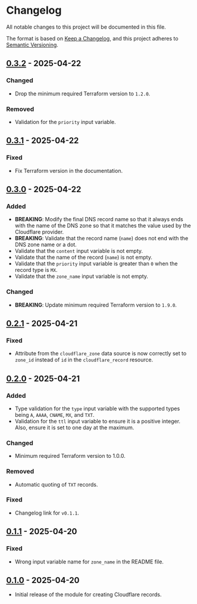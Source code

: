 # Changelog

All notable changes to this project will be documented in this file.

The format is based on [Keep a Changelog](https://keepachangelog.com/en/1.1.0/),
and this project adheres to
[Semantic Versioning](https://semver.org/spec/v2.0.0.html).

## [0.3.2] - 2025-04-22

### Changed

- Drop the minimum required Terraform version to `1.2.0`.

### Removed

- Validation for the `priority` input variable.

## [0.3.1] - 2025-04-22

### Fixed

- Fix Terraform version in the documentation.

## [0.3.0] - 2025-04-22

### Added

- **BREAKING**: Modify the final DNS record name so that it always ends with the
  name of the DNS zone so that it matches the value used by the Cloudflare
  provider.
- **BREAKING**: Validate that the record name (`name`) does not end with the DNS
  zone name or a dot.
- Validate that the `content` input variable is not empty.
- Validate that the name of the record (`name`) is not empty.
- Validate that the `priority` input variable is greater than `0` when the
  record type is `MX`.
- Validate that the `zone_name` input variable is not empty.

### Changed

- **BREAKING**: Update minimum required Terraform version to `1.9.0`.

## [0.2.1] - 2025-04-21

### Fixed

- Attribute from the `cloudflare_zone` data source is now correctly set to
  `zone_id` instead of `id` in the `cloudflare_record` resource.

## [0.2.0] - 2025-04-21

### Added

- Type validation for the `type` input variable with the supported types being
  `A`, `AAAA`, `CNAME`, `MX`, and `TXT`.
- Validation for the `ttl` input variable to ensure it is a positive integer.
  Also, ensure it is set to one day at the maximum.

### Changed

- Minimum required Terraform version to 1.0.0.

### Removed

- Automatic quoting of `TXT` records.

### Fixed

- Changelog link for `v0.1.1`.

## [0.1.1] - 2025-04-20

### Fixed

- Wrong input variable name for `zone_name` in the README file.

## [0.1.0] - 2025-04-20

- Initial release of the module for creating Cloudflare records.

[unreleased]:
  https://github.com/visiosto/terraform-cloudflare-record/compare/v0.3.2...HEAD
[0.3.2]:
  https://github.com/visiosto/terraform-cloudflare-record/compare/v0.3.1...v0.3.2
[0.3.1]:
  https://github.com/visiosto/terraform-cloudflare-record/compare/v0.3.0...v0.3.1
[0.3.0]:
  https://github.com/visiosto/terraform-cloudflare-record/compare/v0.2.1...v0.3.0
[0.2.1]:
  https://github.com/visiosto/terraform-cloudflare-record/compare/v0.2.0...v0.2.1
[0.2.0]:
  https://github.com/visiosto/terraform-cloudflare-record/compare/v0.1.1...v0.2.0
[0.1.1]:
  https://github.com/visiosto/terraform-cloudflare-record/compare/v0.1.0...v0.1.1
[0.1.0]:
  https://github.com/visiosto/terraform-cloudflare-record/releases/tag/v0.1.0
